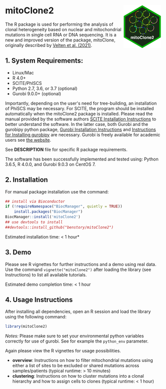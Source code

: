 # mitoClone2 <img src='man/figures/logo.png' align="right" height="139" />

The R package is used for performing the analysis of clonal heterogeneity based on nuclear and mitochondrial mutations in single cell RNA or DNA sequencing. It is a new and improved version of the package, mitoClone, originally described by [Velten et al. (2021)](https://www.nature.com/articles/s41467-021-21650-1).

## 1. System Requirements:
   - Linux/Mac
   - R 4.0+
   - SCITE/PhISCS
   - Python 2.7, 3.6, or 3.7 (optional)
   - Gurobi 9.0.0+ (optional)
   
Importantly, depending on the user's need for tree-building, an installation of PhiSCS may be necessary. For SCITE, the program should be installed automatically when the mitoClone2 package is installed. Please read the manual provided by the software authors [SCITE Installation Instructions](https://github.com/cbg-ethz/SCITE) to better understand the software. In the latter case, both Gurobi and the gurobipy python package, [Gurobi Installation Instructions](https://www.gurobi.com/documentation/9.0/quickstart_mac/software_installation_guid.html) and [Instructions for Installing gurobipy](https://support.gurobi.com/hc/en-us/articles/360044290292-How-do-I-install-Gurobi-for-Python-]) are necessary. Gurobi is freely available for academic users see [the website](http://www.gurobi.com).

See **DESCRIPTION** file for specific R package requirements.

The software has been successfully implemented and tested using: Python 3.6.5, R 4.0.0, and Gurobi 9.0.3 on CentOS 7.

## 2. Installation
For manual package installation use the command:

``` r
## install via Bioconductor
if (!requireNamespace("BiocManager", quietly = TRUE))
    install.packages("BiocManager")
BiocManager::install('mitoClone2')
## use devtools to install
##devtools::install_github("benstory/mitoClone2")

```

Estimated installation time: < 1 hour*

## 3. Demo

Please see R vignettes for further instructions and a demo using real data. Use the command `vignette("mitoClone2")` after loading the library (see Instructions) to list all available tutorials.

Estimated demo completion time: < 1 hour

## 4. Usage Instructions

After installing all dependencies, open an R session and load the library using the following command:

``` r
library(mitoClone2)
```

*Notes:*
Please make sure to set your environmental python variables correctly for use of gurobi. See for example the `python_env` parameter.

Again please view the R vignettes for usage possibilities.

   - **overview**: Instructions on how to filter mitochondrial mutations using either a list of sites to be excluded or shared mutations across samples/patients (typical runtime: > 10 minutes)
   - **clustering**: Instructions on how to cluster mutations into a clonal hierarchy and how to assign cells to clones (typical runtime: < 1 hour)


